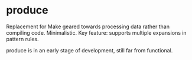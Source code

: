 produce
=======

Replacement for Make geared towards processing data rather than compiling code. Minimalistic. Key feature: supports multiple expansions in pattern rules.

produce is in an early stage of development, still far from functional.
